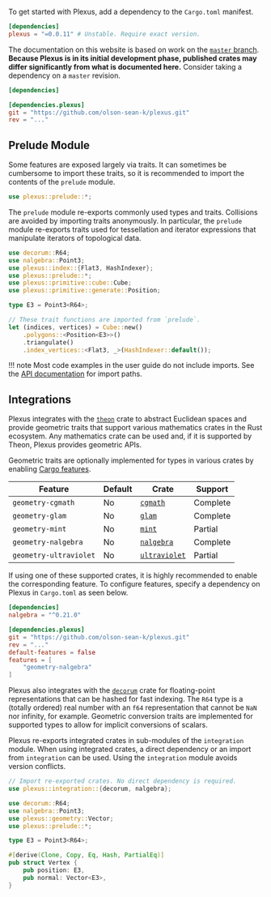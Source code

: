 To get started with Plexus, add a dependency to the `Cargo.toml` manifest.

```toml linenums="1"
[dependencies]
plexus = "=0.0.11" # Unstable. Require exact version.
```

The documentation on this website is based on work on the [`master`
branch][repository]. **Because Plexus is in its initial development phase,
published crates may differ significantly from what is documented here.**
Consider taking a dependency on a `master` revision.

```toml linenums="1"
[dependencies]

[dependencies.plexus]
git = "https://github.com/olson-sean-k/plexus.git"
rev = "..."
```

## Prelude Module

Some features are exposed largely via traits. It can sometimes be cumbersome to
import these traits, so it is recommended to import the contents of the
`prelude` module.

```rust linenums="1"
use plexus::prelude::*;
```

The `prelude` module re-exports commonly used types and traits. Collisions are
avoided by importing traits anonymously. In particular, the `prelude` module
re-exports traits used for tessellation and iterator expressions that manipulate
iterators of topological data.

```rust linenums="1"
use decorum::R64;
use nalgebra::Point3;
use plexus::index::{Flat3, HashIndexer};
use plexus::prelude::*;
use plexus::primitive::cube::Cube;
use plexus::primitive::generate::Position;

type E3 = Point3<R64>;

// These trait functions are imported from `prelude`.
let (indices, vertices) = Cube::new()
    .polygons::<Position<E3>>()
    .triangulate()
    .index_vertices::<Flat3, _>(HashIndexer::default());
```

!!! note
    Most code examples in the user guide do not include imports. See the [API
    documentation][api] for import paths.

## Integrations

Plexus integrates with the [`theon`] crate to abstract Euclidean spaces and
provide geometric traits that support various mathematics crates in the Rust
ecosystem. Any mathematics crate can be used and, if it is supported by Theon,
Plexus provides geometric APIs.

Geometric traits are optionally implemented for types in various crates by
enabling [Cargo features][cargo-features].

| Feature                | Default | Crate           | Support  |
|------------------------|---------|-----------------|----------|
| `geometry-cgmath`      | No      | [`cgmath`]      | Complete |
| `geometry-glam`        | No      | [`glam`]        | Complete |
| `geometry-mint`        | No      | [`mint`]        | Partial  |
| `geometry-nalgebra`    | No      | [`nalgebra`]    | Complete |
| `geometry-ultraviolet` | No      | [`ultraviolet`] | Partial  |

If using one of these supported crates, it is highly recommended to enable the
corresponding feature. To configure features, specify a dependency on Plexus in
`Cargo.toml` as seen below.

```toml linenums="1"
[dependencies]
nalgebra = "^0.21.0"

[dependencies.plexus]
git = "https://github.com/olson-sean-k/plexus.git"
rev = "..."
default-features = false
features = [
    "geometry-nalgebra"
]
```

Plexus also integrates with the [`decorum`] crate for floating-point
representations that can be hashed for fast indexing. The `R64` type is a
(totally ordered) real number with an `f64` representation that cannot be `NaN`
nor infinity, for example. Geometric conversion traits are implemented for
supported types to allow for implicit conversions of scalars.

Plexus re-exports integrated crates in sub-modules of the `integration` module.
When using integrated crates, a direct dependency or an import from
`integration` can be used. Using the `integration` module avoids version
conflicts.

```rust linenums="1"
// Import re-exported crates. No direct dependency is required.
use plexus::integration::{decorum, nalgebra};

use decorum::R64;
use nalgebra::Point3;
use plexus::geometry::Vector;
use plexus::prelude::*;

type E3 = Point3<R64>;

#[derive(Clone, Copy, Eq, Hash, PartialEq)]
pub struct Vertex {
    pub position: E3,
    pub normal: Vector<E3>,
}
```

[api]: ../rustdoc/plexus/index.html
[cargo-features]: https://doc.rust-lang.org/cargo/reference/manifest.html#the-features-section
[repository]: https://github.com/olson-sean-k/plexus

[`cgmath`]: https://crates.io/crates/cgmath
[`decorum`]: https://crates.io/crates/decorum
[`glam`]: https://crates.io/crates/glam
[`mint`]: https://crates.io/crates/mint
[`nalgebra`]: https://crates.io/crates/nalgebra
[`theon`]: https://crates.io/crates/theon
[`ultraviolet`]: https://crates.io/crates/ultraviolet
